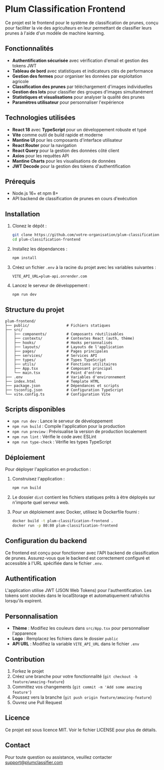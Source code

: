 # Plum Classification Frontend

Ce projet est le frontend pour le système de classification de prunes, conçu pour faciliter la vie des agriculteurs en leur permettant de classifier leurs prunes à l'aide d'un modèle de machine learning.

## Fonctionnalités

- **Authentification sécurisée** avec vérification d'email et gestion des tokens JWT
- **Tableau de bord** avec statistiques et indicateurs clés de performance
- **Gestion des fermes** pour organiser les données par exploitation agricole
- **Classification des prunes** par téléchargement d'images individuelles
- **Gestion des lots** pour classifier des groupes d'images simultanément
- **Statistiques et visualisations** pour analyser la qualité des prunes
- **Paramètres utilisateur** pour personnaliser l'expérience

## Technologies utilisées

- **React 18** avec **TypeScript** pour un développement robuste et typé
- **Vite** comme outil de build rapide et moderne
- **Mantine UI** pour les composants d'interface utilisateur
- **React Router** pour la navigation
- **React Query** pour la gestion des données côté client
- **Axios** pour les requêtes API
- **Mantine Charts** pour les visualisations de données
- **JWT Decode** pour la gestion des tokens d'authentification

## Prérequis

- Node.js 16+ et npm 8+
- API backend de classification de prunes en cours d'exécution

## Installation

1. Clonez le dépôt :
   ```bash
   git clone https://github.com/votre-organisation/plum-classification-frontend.git
   cd plum-classification-frontend
   ```

2. Installez les dépendances :
   ```bash
   npm install
   ```

3. Créez un fichier `.env` à la racine du projet avec les variables suivantes :
   ```
   VITE_API_URL=plum-api.onrender.com
   ```

4. Lancez le serveur de développement :
   ```bash
   npm run dev
   ```

## Structure du projet

```
plum-frontend/
├── public/                 # Fichiers statiques
├── src/
│   ├── components/         # Composants réutilisables
│   ├── contexts/           # Contextes React (auth, thème)
│   ├── hooks/              # Hooks personnalisés
│   ├── layouts/            # Layouts de l'application
│   ├── pages/              # Pages principales
│   ├── services/           # Services API
│   ├── types/              # Types TypeScript
│   ├── utils/              # Fonctions utilitaires
│   ├── App.tsx             # Composant principal
│   └── main.tsx            # Point d'entrée
├── .env                    # Variables d'environnement
├── index.html              # Template HTML
├── package.json            # Dépendances et scripts
├── tsconfig.json           # Configuration TypeScript
└── vite.config.ts          # Configuration Vite
```

## Scripts disponibles

- `npm run dev` : Lance le serveur de développement
- `npm run build` : Compile l'application pour la production
- `npm run preview` : Prévisualise la version de production localement
- `npm run lint` : Vérifie le code avec ESLint
- `npm run type-check` : Vérifie les types TypeScript

## Déploiement

Pour déployer l'application en production :

1. Construisez l'application :
   ```bash
   npm run build
   ```

2. Le dossier `dist` contient les fichiers statiques prêts à être déployés sur n'importe quel serveur web.

3. Pour un déploiement avec Docker, utilisez le Dockerfile fourni :
   ```bash
   docker build -t plum-classification-frontend .
   docker run -p 80:80 plum-classification-frontend
   ```

## Configuration du backend

Ce frontend est conçu pour fonctionner avec l'API backend de classification de prunes. Assurez-vous que le backend est correctement configuré et accessible à l'URL spécifiée dans le fichier `.env`.

## Authentification

L'application utilise JWT (JSON Web Tokens) pour l'authentification. Les tokens sont stockés dans le localStorage et automatiquement rafraîchis lorsqu'ils expirent.

## Personnalisation

- **Thème** : Modifiez les couleurs dans `src/App.tsx` pour personnaliser l'apparence
- **Logo** : Remplacez les fichiers dans le dossier `public`
- **API URL** : Modifiez la variable `VITE_API_URL` dans le fichier `.env`

## Contribution

1. Forkez le projet
2. Créez une branche pour votre fonctionnalité (`git checkout -b feature/amazing-feature`)
3. Committez vos changements (`git commit -m 'Add some amazing feature'`)
4. Poussez vers la branche (`git push origin feature/amazing-feature`)
5. Ouvrez une Pull Request

## Licence

Ce projet est sous licence MIT. Voir le fichier LICENSE pour plus de détails.

## Contact

Pour toute question ou assistance, veuillez contacter support@plumclassifier.com
